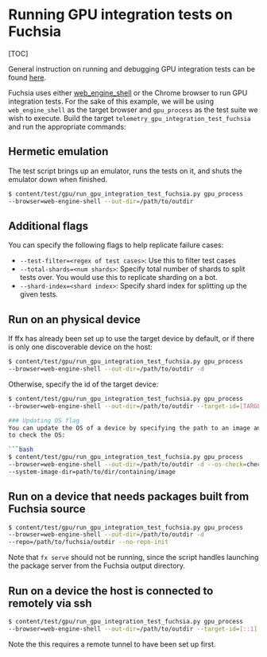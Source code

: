 # Running GPU integration tests on Fuchsia

[TOC]

General instruction on running and debugging GPU integration tests can be
found [here](../gpu/gpu_testing.md).

Fuchsia uses either [web_engine_shell](../../fuchsia_web/shell/README.md)
or the Chrome browser to run GPU integration tests. For the sake of this
example, we will be using `web_engine_shell` as the target browser and
`gpu_process` as the test suite we wish to execute. Build the target
`telemetry_gpu_integration_test_fuchsia` and run the appropriate commands:

## Hermetic emulation

The test script brings up an emulator, runs the tests on it, and shuts the
emulator down when finished.

```bash
$ content/test/gpu/run_gpu_integration_test_fuchsia.py gpu_process
--browser=web-engine-shell --out-dir=/path/to/outdir
```

## Additional flags

You can specify the following flags to help replicate failure cases:

- `--test-filter=<regex of test cases>`: Use this to filter test cases
- `--total-shards=<num shards>`: Specify total number of shards to split tests
  over. You would use this to replicate sharding on a bot.
- `--shard-index=<shard index>`: Specify shard index for splitting up the given
  tests.

## Run on an physical device

If ffx has already been set up to use the target device by default,
or if there is only one discoverable device on the host:

```bash
$ content/test/gpu/run_gpu_integration_test_fuchsia.py gpu_process
--browser=web-engine-shell --out-dir=/path/to/outdir -d
```

Otherwise, specify the id of the target device:

```bash
$ content/test/gpu/run_gpu_integration_test_fuchsia.py gpu_process
--browser=web-engine-shell --out-dir=/path/to/outdir --target-id=[TARGET_ID]

### Updating OS flag
You can update the OS of a device by specifying the path to an image and how
to check the OS:

```bash
$ content/test/gpu/run_gpu_integration_test_fuchsia.py gpu_process
--browser=web-engine-shell --out-dir=/path/to/outdir -d --os-check=check
--system-image-dir=path/to/dir/containing/image
```

## Run on a device that needs packages built from Fuchsia source

```bash
$ content/test/gpu/run_gpu_integration_test_fuchsia.py gpu_process
--browser=web-engine-shell --out-dir=/path/to/outdir -d
--repo=/path/to/fuchsia/outdir --no-repo-init
```

Note that `fx serve` should not be running, since the script
handles launching the package server from the Fuchsia output directory.

## Run on a device the host is connected to remotely via ssh

```bash
$ content/test/gpu/run_gpu_integration_test_fuchsia.py gpu_process
--browser=web-engine-shell --out-dir=/path/to/outdir --target-id=[::1]:8022
```

Note the this requires a remote tunnel to have been set up first.
